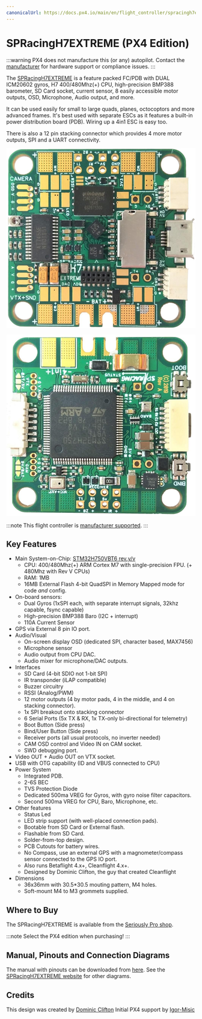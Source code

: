 ```yaml
---
canonicalUrl: https://docs.px4.io/main/en/flight_controller/spracingh7extreme
---
```


# SPRacingH7EXTREME (PX4 Edition)

:::warning
PX4 does not manufacture this (or any) autopilot.
Contact the [manufacturer](https://shop.seriouslypro.com) for hardware support or compliance issues.
:::

The [SPRacingH7EXTREME](https://shop.seriouslypro.com/sp-racing-h7-extreme) is a feature packed FC/PDB with DUAL ICM20602 gyros, H7 400/480Mhz(+) CPU, high-precision BMP388 barometer, SD Card socket, current sensor, 8 easily accessible motor outputs, OSD, Microphone, Audio output, and more.

It can be used easily for small to large quads, planes, octocoptors and more advanced frames.
It's best used with separate ESCs as it features a built-in power distribution board (PDB).
Wiring up a 4in1 ESC is easy too.

There is also a 12 pin stacking connector which provides 4 more motor outputs, SPI and a UART connectivity.

![SPRacingH7EXTREME PCB Top](../../assets/flight_controller/spracingh7extreme/spracingh7extreme-top.jpg)

![SPRacingH7EXTREME PCB Bottom](../../assets/flight_controller/spracingh7extreme/spracingh7extreme-bottom.jpg)

:::note
This flight controller is [manufacturer supported](../flight_controller/autopilot_manufacturer_supported.md).
:::

## Key Features

* Main System-on-Chip: [STM32H750VBT6 rev.y/v](https://www.st.com/en/microcontrollers-microprocessors/stm32h750vb.html)
  * CPU: 400/480Mhz(+) ARM Cortex M7 with single-precision FPU. (+ 480Mhz with Rev V CPUs)
  * RAM: 1MB
  * 16MB External Flash 4-bit QuadSPI in Memory Mapped mode for code *and* config.
* On-board sensors:
  * Dual Gyros (1xSPI each, with separate interrupt signals, 32khz capable, fsync capable)
  * High-precision BMP388 Baro (I2C + interrupt)
  * 110A Current Sensor
* GPS via External 8 pin IO port.
* Audio/Visual
  * On-screen display OSD (dedicated SPI, character based, MAX7456)
  * Microphone sensor
  * Audio output from CPU DAC.
  * Audio mixer for microphone/DAC outputs.
* Interfaces
  * SD Card (4-bit SDIO not 1-bit SPI)
  * IR transponder (iLAP compatible)
  * Buzzer circuitry
  * RSSI (Analog/PWM)
  * 12 motor outputs (4 by motor pads, 4 in the middle, and 4 on stacking connector).
  * 1x SPI breakout onto stacking connector
  * 6 Serial Ports (5x TX & RX, 1x TX-only bi-directional for telemetry)
  * Boot Button (Side press)
  * Bind/User Button (Side press)
  * Receiver ports (all usual protocols, no inverter needed)
  * CAM OSD control and Video IN on CAM socket.
  * SWD debugging port.
* Video OUT + Audio OUT on VTX socket.
* USB with OTG capability (ID and VBUS connected to CPU)
* Power System
  * Integrated PDB.
  * 2-6S BEC
  * TVS Protection Diode
  * Dedicated 500ma VREG for Gyros, with gyro noise filter capacitors.
  * Second 500ma VREG for CPU, Baro, Microphone, etc.
* Other features
  * Status Led
  * LED strip support (with well-placed connection pads).
  * Bootable from SD Card or External flash.
  * Flashable from SD Card.
  * Solder-from-top design.
  * PCB Cutouts for battery wires.
  * No Compass, use an external GPS with a magnometer/compass sensor connected to the GPS IO port.
  * Also runs Betaflight 4.x+, Cleanflight 4.x+.
  * Designed by Dominic Clifton, the guy that created Cleanflight
* Dimensions
  * 36x36mm with 30.5*30.5 mouting pattern, M4 holes.
  * Soft-mount M4 to M3 grommets supplied.

## Where to Buy

The SPRacingH7EXTREME is available from the [Seriously Pro shop](https://shop.seriouslypro.com/sp-racing-h7-extreme).

:::note
Select the PX4 edition when purchasing!
:::

## Manual, Pinouts and Connection Diagrams

The manual with pinouts can be downloaded from [here](http://seriouslypro.com/files/SPRacingH7EXTREME-Manual-latest.pdf).
See the [SPRacingH7EXTREME website](http://seriouslypro.com/spracingh7extreme) for other diagrams.

## Credits

This design was created by [Dominic Clifton](https://github.com/hydra)
Initial PX4 support by [Igor-Misic](https://github.com/Igor-Misic)
